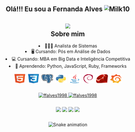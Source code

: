 <h2 align="center"> Olá!!! Eu sou a Fernanda Alves
<img src="https://emoji.gg/assets/emoji/6352-milk10.gif" width="64px" height="64px" alt="Milk10">
</h2>
<div align="center"> 

   
<h2> 
   <img src="https://img.icons8.com/wired/64/000000/user-female-circle.png"> <br>
   Sobre mim 
</h2>  
   
<div>
  <li> 👩🏻‍💻 Analista de Sistemas</li>
  <li> 🖥 Cursando: Pós em Análise de Dados</li>
  <li> 💻 Cursando: MBA em Big Data e Inteligência Competitiva</li>
  <li> 🧠 Aprendendo: Python, JavaScript, Ruby, Frameworks</li>
</div>

<div style="display: inline_block"><br>
  <img align="center" alt="Iahs-HTML" height="30" width="40" src="https://raw.githubusercontent.com/devicons/devicon/master/icons/html5/html5-original.svg">
  <img align="center" alt="Iahs-CSS" height="30" width="40" src="https://raw.githubusercontent.com/devicons/devicon/master/icons/css3/css3-original.svg">
  <img align="center" alt="Iahs-PostgreSQL" height="30" width="40" src="https://github.com/devicons/devicon/blob/master/icons/postgresql/postgresql-original.svg">
  <img align="center" alt="Iahs-Python" height="30" width="40" src="https://raw.githubusercontent.com/devicons/devicon/master/icons/python/python-original.svg">
  <img align="center" alt="Iahs-Java" height="30" width="40" src="https://github.com/devicons/devicon/blob/master/icons/java/java-original.svg">
  <img align="center" alt="Iahs-Debian" height="30" width="40" src="https://github.com/devicons/devicon/blob/master/icons/debian/debian-original.svg">
  <img align="center" alt="Iahs-Ruby" height="30" width="40" src="https://github.com/devicons/devicon/blob/master/icons/ruby/ruby-original.svg">
  <img align="center" alt="Iahs-Grafana" height="30" width="40" src="https://github.com/devicons/devicon/blob/master/icons/grafana/grafana-original.svg">
</div>

##   
<div>
  <a href="https://github.com/ffalves1998">
  <p align="center">
  <img height="180em" src="https://github-readme-stats.vercel.app/api?username=ffalves1998&theme=rose_pine&show_icons=true" alt="ffalves1998" width="410">
  <img height="180em" src="https://github-readme-stats.vercel.app/api/top-langs/?username=ffalves1998&layout=compact&langs_count=7&theme=rose_pine"" alt="ffalves1998" width="410">   
   </p>
</div> 
   
##
<div> 
  <a href="mailto:fernandafalv3s@gmail.com" target="_blank"><img src="https://img.icons8.com/wired/64/000000/apple-mail.png"></a>   
  <a href="https://instagram.com/feh.alves" target="_blank"><img src="https://img.icons8.com/wired/64/000000/instagram--v1.png"></a>
  <a href="www.linkedin.com/in/alvesff" target="_blank"><img src="https://img.icons8.com/wired/64/000000/linkedin--v1.png"></a> 
  <a href="https://twitter.com/FehFAlves" target="_blank"><img src="https://img.icons8.com/wired/64/000000/twitter--v1.png"></a> 
</div>
   
##

  ![Snake animation](https://github.com/ffalves1998/ffalves1998/blob/output/github-contribution-grid-snake.svg)  

   
</div>
